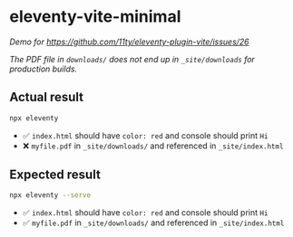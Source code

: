 # eleventy-vite-minimal

*Demo for https://github.com/11ty/eleventy-plugin-vite/issues/26*

*The PDF file in `downloads/` does not end up in `_site/downloads` for production builds.*

## Actual result

```bash
npx eleventy
```

* ✅ `index.html` should have `color: red` and console should print `Hi`
* ❌ `myfile.pdf` in `_site/downloads/` and referenced in `_site/index.html`

## Expected result

```bash
npx eleventy --serve
```

* ✅ `index.html` should have `color: red` and console should print `Hi`
* ✅ `myfile.pdf` in `_site/downloads/` and referenced in `_site/index.html`
